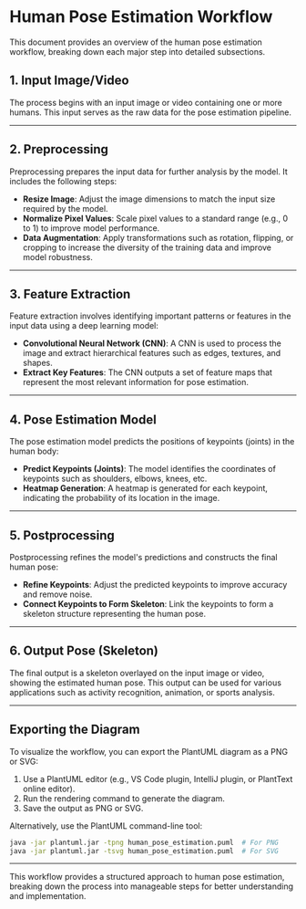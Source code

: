 # Human Pose Estimation Workflow

This document provides an overview of the human pose estimation workflow, breaking down each major step into detailed subsections.

## 1. Input Image/Video
The process begins with an input image or video containing one or more humans. This input serves as the raw data for the pose estimation pipeline.

---

## 2. Preprocessing
Preprocessing prepares the input data for further analysis by the model. It includes the following steps:
- **Resize Image**: Adjust the image dimensions to match the input size required by the model.
- **Normalize Pixel Values**: Scale pixel values to a standard range (e.g., 0 to 1) to improve model performance.
- **Data Augmentation**: Apply transformations such as rotation, flipping, or cropping to increase the diversity of the training data and improve model robustness.

---

## 3. Feature Extraction
Feature extraction involves identifying important patterns or features in the input data using a deep learning model:
- **Convolutional Neural Network (CNN)**: A CNN is used to process the image and extract hierarchical features such as edges, textures, and shapes.
- **Extract Key Features**: The CNN outputs a set of feature maps that represent the most relevant information for pose estimation.

---

## 4. Pose Estimation Model
The pose estimation model predicts the positions of keypoints (joints) in the human body:
- **Predict Keypoints (Joints)**: The model identifies the coordinates of keypoints such as shoulders, elbows, knees, etc.
- **Heatmap Generation**: A heatmap is generated for each keypoint, indicating the probability of its location in the image.

---

## 5. Postprocessing
Postprocessing refines the model's predictions and constructs the final human pose:
- **Refine Keypoints**: Adjust the predicted keypoints to improve accuracy and remove noise.
- **Connect Keypoints to Form Skeleton**: Link the keypoints to form a skeleton structure representing the human pose.

---

## 6. Output Pose (Skeleton)
The final output is a skeleton overlayed on the input image or video, showing the estimated human pose. This output can be used for various applications such as activity recognition, animation, or sports analysis.

---

## Exporting the Diagram
To visualize the workflow, you can export the PlantUML diagram as a PNG or SVG:
1. Use a PlantUML editor (e.g., VS Code plugin, IntelliJ plugin, or PlantText online editor).
2. Run the rendering command to generate the diagram.
3. Save the output as PNG or SVG.

Alternatively, use the PlantUML command-line tool:
```bash
java -jar plantuml.jar -tpng human_pose_estimation.puml  # For PNG
java -jar plantuml.jar -tsvg human_pose_estimation.puml  # For SVG
```

---

This workflow provides a structured approach to human pose estimation, breaking down the process into manageable steps for better understanding and implementation.
